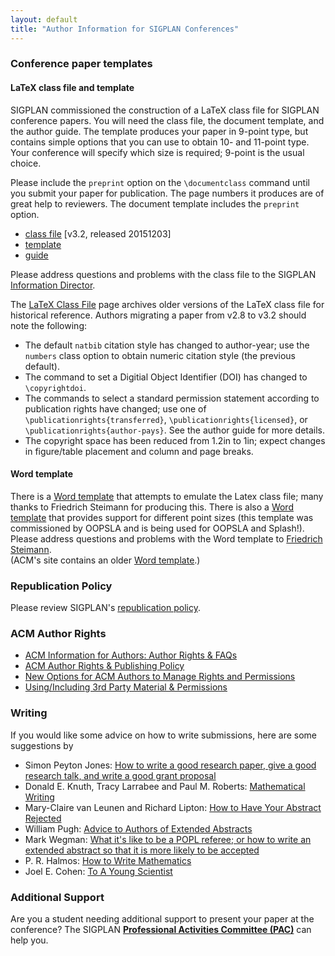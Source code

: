 ```yaml
---
layout: default
title: "Author Information for SIGPLAN Conferences"
---
```


### Conference paper templates

#### LaTeX class file and template

SIGPLAN commissioned the construction of a LaTeX class file for
SIGPLAN conference papers. You will need the class file, the
document template, and the author guide. The template produces your paper
in 9-point type, but contains simple options that you can use to
obtain 10- and 11-point type. Your conference will specify which
size is required; 9-point is the usual choice.

Please include the `preprint` option on the `\documentclass` command
until you submit your paper for publication. The page numbers it
produces are of great help to reviewers. The document template
includes the `preprint` option.

- [class file](/sites/default/files/sigplanconf.cls) \[v3.2, released 20151203]
- [template](/sites/default/files/sigplanconf-template.tex)
- [guide](/sites/default/files/sigplanconf-guide.pdf)

Please address questions and problems with the class file to the SIGPLAN [Information
Director](mailto:infodir_sigplan@acm.org?subject=SIGPLAN%20LaTeX%20class%20file).

The [LaTeX Class File](/Resources/LaTeXClassFile) page archives older
versions of the LaTeX class file for historical reference.  Authors
migrating a paper from v2.8 to v3.2 should note the following:

- The default `natbib` citation style has changed to author-year; use the `numbers` class option to obtain numeric citation style (the previous default).
- The command to set a Digitial Object Identifier (DOI) has changed to `\copyrightdoi`.
- The commands to select a standard permission statement according to publication rights have changed; use one of `\publicationrights{transferred}`, `\publicationrights{licensed}`, or `\publicationrights{author-pays}`.  See the author guide for more details.
- The copyright space has been reduced from 1.2in to 1in; expect changes in figure/table placement and column and page breaks.

#### Word template

There is a [Word template](/sites/default/files/sigplanconf.dot) that attempts to
emulate the Latex class file; many thanks to Friedrich Steimann for
producing this. There is also a
[Word template](/sites/default/files/sigplanconf-varsize.dot) that provides support for
different point sizes (this template was commissioned by OOPSLA and
is being used for OOPSLA and Splash!). Please address questions and
problems with the Word template to [Friedrich Steimann](mailto:steimann@acm.org?subject=SIGPLAN%20Word%20tempalte).  
(ACM's site contains an older
[Word template](http://www.acm.org/sigs/pubs/proceed/pubform.doc).)

### Republication Policy

Please review SIGPLAN's
[republication policy](/Resources/Policies/Republication).

### ACM Author Rights

* [ACM Information for Authors: Author Rights & FAQs](http://authors.acm.org/main.html)
* [ACM Author Rights & Publishing Policy](http://www.acm.org/publications/policies/copyright_policy) 
* [New Options for ACM Authors to Manage Rights and Permissions](http://www.acm.org/news/featured/author-rights-management)
* [Using/Including 3rd Party Material & Permissions](http://www.acm.org/publications/third-party-material)

### Writing

If you would like some advice on how to write submissions, here are
some suggestions by

-   Simon Peyton Jones:
    [How to write a good research paper, give a good research talk, and write a good grant proposal](http://research.microsoft.com/~simonpj/papers/giving-a-talk/giving-a-talk.htm)
-   Donald E. Knuth, Tracy Larrabee and Paul M. Roberts:
    [Mathematical Writing](http://tex.loria.fr/typographie/mathwriting.pdf)
-   Mary-Claire van Leunen and Richard Lipton:
    [How to Have Your Abstract Rejected](/Resources/Advice/VanLeunen-Lipton)
-   William Pugh:
    [Advice to Authors of Extended Abstracts](/Resources/Advice/Pugh)
-   Mark Wegman:
    [What it's like to be a POPL referee; or how to write an extended abstract so that it is more likely to be accepted](http://doi.acm.org/10.1145/14947.14955)
-   P. R. Halmos:
    [How to Write Mathematics](http://www.stat.rice.edu/~riedi/Halmos.html)
-   Joel E. Cohen:
    [To A Young Scientist](/Resources/Advice/Cohen)

### Additional Support

Are you a student needing additional support to present your paper
at the conference? The SIGPLAN
**[Professional Activities Committee (PAC)](/PAC)** can help you.
